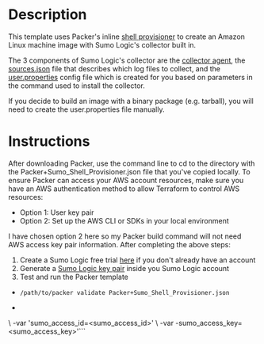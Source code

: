 # Description

This template uses Packer's inline [shell provisioner](https://www.packer.io/docs/provisioners/shell.html) to create an Amazon Linux machine image with Sumo Logic's collector built in.

The 3 components of Sumo Logic's collector are the [collector agent](https://help.sumologic.com/Send-Data/Installed-Collectors/04Install-a-Collector-on-Linux), the [sources.json](https://help.sumologic.com/Send-Data/Sources/03Use-JSON-to-Configure-Sources
) file that describes which log files to collect, and the [user.properties](https://help.sumologic.com/Send-Data/Installed-Collectors/05Reference-Information-for-Collector-Installation/06user.properties) config file which is created for you based on parameters in the command used to install the collector.

If you decide to build an image with a binary package (e.g. tarball), you will need to create the user.properties file manually.

# Instructions

After downloading Packer, use the command line to cd to the directory with the Packer+Sumo_Shell_Provisioner.json file that you've copied locally. To ensure Packer can access your AWS account resources, make sure you have an AWS authentication method to allow Terraform to control AWS resources:

- Option 1: User key pair
- Option 2: Set up the AWS CLI or SDKs in your local environment

I have chosen option 2 here so my Packer build command will not need AWS access key pair information. After completing the above steps:

1. Create a Sumo Logic free trial [here](https://www.sumologic.com/signup-free/?utm_medium=sales+email) if you don't already have an account
2. Generate a [Sumo Logic key pair](https://help.sumologic.com/Manage/Security/Access-Keys) inside you Sumo Logic account
3. Test and run the Packer template
- `/path/to/packer validate Packer+Sumo_Shell_Provisioner.json`
- ```/path/to/packer build Packer+Sumo_Shell_Provisioner.json
\ -var 'sumo_access_id=<sumo_access_id>' 
\ -var -sumo_access_key=<sumo_access_key>'```
